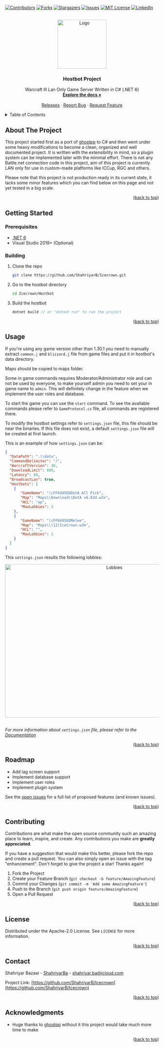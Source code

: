 <div id="top"></div>

<!-- PROJECT SHIELDS -->
[![Contributors][contributors-shield]][contributors-url]
[![Forks][forks-shield]][forks-url]
[![Stargazers][stars-shield]][stars-url]
[![Issues][issues-shield]][issues-url]
[![MIT License][license-shield]][license-url]
[![LinkedIn][linkedin-shield]][linkedin-url]

<!-- PROJECT LOGO -->
<br />
<div align="center">
  <a href="https://github.com/ShahriyarB/Icecrown">
    <img src="https://icecrown.ir/icecrown_temp.png" alt="Logo" width="160" height="160">
  </a>

<h3 align="center">Hostbot Project</h3>

  <p align="center">
    Warcraft III Lan Only Game Server Written in C# (.NET 6)
    <br />
    <a href="https://github.com/ShahriyarB/Icecrown/wiki"><strong>Explore the docs »</strong></a>
    <br />
    <br />
    <a href="https://github.com/ShahriyarB/Icecrown">Releases</a>
    ·
    <a href="https://github.com/ShahriyarB/Icecrown/issues">Report Bug</a>
    ·
    <a href="https://github.com/ShahriyarB/Icecrown/issues">Request Feature</a>
  </p>
</div>



<!-- TABLE OF CONTENTS -->
<details>
  <summary>Table of Contents</summary>
  <ol>
    <li>
      <a href="#about-the-project">About The Project</a>
      <ul>
        <li><a href="#built-with">Built With</a></li>
      </ul>
    </li>
    <li>
      <a href="#getting-started">Getting Started</a>
      <ul>
        <li><a href="#prerequisites">Prerequisites</a></li>
        <li><a href="#installation">Installation</a></li>
      </ul>
    </li>
    <li><a href="#usage">Usage</a></li>
    <li><a href="#roadmap">Roadmap</a></li>
    <li><a href="#contributing">Contributing</a></li>
    <li><a href="#license">License</a></li>
    <li><a href="#contact">Contact</a></li>
    <li><a href="#acknowledgments">Acknowledgments</a></li>
  </ol>
</details>



<!-- ABOUT THE PROJECT -->
## About The Project

This project started first as a port of [ghostpp](https://github.com/uakfdotb/ghostpp) to C# and then went under some heavy modifications to become a clean, organized and well documented project.
It is written with the extensibility in mind, so a plugin system can be implemented later with the minimal effort. There is not any Battle.net connection code in this project, aim of this project is currently LAN only  for use in custom-made platforms like ICCup, RGC and others.

Please note that this project is not production ready in its current state, it lacks some minor features which you can find below on this page and not yet tested in a big scale.

<p align="right">(<a href="#top">back to top</a>)</p>

<!-- GETTING STARTED -->
## Getting Started

### Prerequisites

* [.NET 6](https://dotnet.microsoft.com/en-us/download/dotnet/6.0)
* Visual Studio 2019+ (Optional)

### Building

1. Clone the repo
   ```sh
   git clone https://github.com/ShahriyarB/Icecrown.git
   ```
2. Go to the hostbot directory
   ```sh
   cd Icecrown/Hostbot
   ```
3. Build the hostbot
   ```js
   dotnet build // or "dotnet run" to run the project
   ```

<p align="right">(<a href="#top">back to top</a>)</p>



<!-- USAGE EXAMPLES -->
## Usage

If you're using any game version other than 1.30.1 you need to manually extract ```common.j``` and ```blizzard.j``` file from game files and put it in hostbot's data directory.

Maps should be copied to maps folder.

Some in game commands requires Moderator/Administrator role and can not be used by everyone, to make yourself admin you need to set your in game name to ```admin```.
This will definitely change in the feature when we implement the user roles and database.

To start the game you can use the ```start``` command. To see the available commands please refer to ```GameProtocol.cs``` file, all commands are registered there.

To modify the hostbot settings refer to ```settings.json``` file, this file should be near the binaries.
If this file does not exist, a default ```settings.json``` file will be created at first launch.

This is an example of how ```settings.json``` can be:
   ```json
   {
     "DataPath": ".\\data",
     "CommandDelimiter": "/",
     "WarcraftVersion": 30,
     "DownloadLimit": 800,
     "Latency": 80,
     "BroadcastLan": true,
     "Hostbots": [
       {
          "GameName": "|cFF6495EDDotA All Pick",
          "Map": "Maps\\Download\\DotA v6.83d.w3x",
          "HCL": "ap",
          "MaxLobbies": 3
       },
       {
          "GameName": "|cFF6495EDMelee",
          "Map": "Maps\\(12)IceCrown.w3m",
          "HCL": "",
          "MaxLobbies": 1
       }
     ]
   }
   ```
   
   This ```settings.json``` results the following lobbies:
   <br />
   <div align="center">
   <img src="https://icecrown.ir/icecrown_lobbies.jpg" alt="Lobbies" width="700" height="500">
   </div>
   <br />

_For more information about ```settings.json``` file, please refer to the [Documentation](https://github.com/ShahriyarB/Icecrown)_

<p align="right">(<a href="#top">back to top</a>)</p>



<!-- ROADMAP -->
## Roadmap

- Add lag screen support
- Implement database support
- Implement user roles
- Implement plugin system


See the [open issues](https://github.com/ShahriyarB/Icecrown/issues) for a full list of proposed features (and known issues).

<p align="right">(<a href="#top">back to top</a>)</p>



<!-- CONTRIBUTING -->
## Contributing

Contributions are what make the open source community such an amazing place to learn, inspire, and create. Any contributions you make are **greatly appreciated**.

If you have a suggestion that would make this better, please fork the repo and create a pull request. You can also simply open an issue with the tag "enhancement".
Don't forget to give the project a star! Thanks again!

1. Fork the Project
2. Create your Feature Branch (`git checkout -b feature/AmazingFeature`)
3. Commit your Changes (`git commit -m 'Add some AmazingFeature'`)
4. Push to the Branch (`git push origin feature/AmazingFeature`)
5. Open a Pull Request

<p align="right">(<a href="#top">back to top</a>)</p>



<!-- LICENSE -->
## License

Distributed under the Apache-2.0 License. See `LICENSE` for more information.

<p align="right">(<a href="#top">back to top</a>)</p>



<!-- CONTACT -->
## Contact

Shahriyar Bazaei - [ShahriyarBa](https://linkedin.com/in/shahriyarba) - shahriyar.ba@icloud.com

Project Link: [https://github.com/ShahriyarB/Icecrown](https://github.com/ShahriyarB/Icecrown)

<p align="right">(<a href="#top">back to top</a>)</p>



<!-- ACKNOWLEDGMENTS -->
## Acknowledgments

* Huge thanks to [ghostpp](https://github.com/uakfdotb/ghostpp) without it this project would take much more time to make

<p align="right">(<a href="#top">back to top</a>)</p>


<!-- MARKDOWN LINKS & IMAGES -->
<!-- https://www.markdownguide.org/basic-syntax/#reference-style-links -->
[contributors-shield]: https://img.shields.io/github/contributors/ShahriyarB/Icecrown.svg?style=for-the-badge
[contributors-url]: https://github.com/ShahriyarB/Icecrown/graphs/contributors
[forks-shield]: https://img.shields.io/github/forks/ShahriyarB/Icecrown.svg?style=for-the-badge
[forks-url]: https://github.com/ShahriyarB/Icecrown/network/members
[stars-shield]: https://img.shields.io/github/stars/ShahriyarB/Icecrown.svg?style=for-the-badge
[stars-url]: https://github.com/ShahriyarB/Icecrown/stargazers
[issues-shield]: https://img.shields.io/github/issues/ShahriyarB/Icecrown.svg?style=for-the-badge
[issues-url]: https://github.com/ShahriyarB/Icecrown/issues
[license-shield]: https://img.shields.io/github/license/ShahriyarB/Icecrown.svg?style=for-the-badge
[license-url]: https://github.com/ShahriyarB/Icecrown/blob/master/LICENSE.txt
[linkedin-shield]: https://img.shields.io/badge/-LinkedIn-black.svg?style=for-the-badge&logo=linkedin&colorB=555
[linkedin-url]: https://linkedin.com/in/shahriyarba
[product-screenshot]: images/screenshot.png
